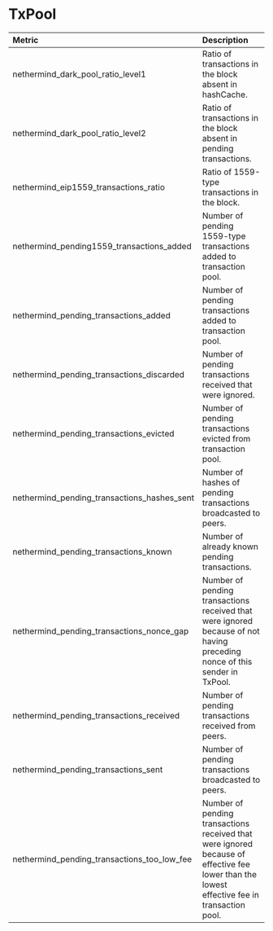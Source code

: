# TxPool

| Metric | Description |
| :--- | :--- |
| nethermind_dark_pool_ratio_level1 | Ratio of transactions in the block absent in hashCache. |
| nethermind_dark_pool_ratio_level2 | Ratio of transactions in the block absent in pending transactions. |
| nethermind_eip1559_transactions_ratio | Ratio of 1559-type transactions in the block. |
| nethermind_pending1559_transactions_added | Number of pending 1559-type transactions added to transaction pool. |
| nethermind_pending_transactions_added | Number of pending transactions added to transaction pool. |
| nethermind_pending_transactions_discarded | Number of pending transactions received that were ignored. |
| nethermind_pending_transactions_evicted | Number of pending transactions evicted from transaction pool. |
| nethermind_pending_transactions_hashes_sent | Number of hashes of pending transactions broadcasted to peers. |
| nethermind_pending_transactions_known | Number of already known pending transactions. |
| nethermind_pending_transactions_nonce_gap | Number of pending transactions received that were ignored because of not having preceding nonce of this sender in TxPool. |
| nethermind_pending_transactions_received | Number of pending transactions received from peers. |
| nethermind_pending_transactions_sent | Number of pending transactions broadcasted to peers. |
| nethermind_pending_transactions_too_low_fee | Number of pending transactions received that were ignored because of effective fee lower than the lowest effective fee in transaction pool. |
